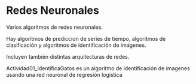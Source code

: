 # Redes Neuronales

Varios algoritmos de redes neuronales.

Hay algoritmos de prediccion de series de tiempo, algoritmos de clasificación y algoritmos de identificación de imágenes.

Incluyen también distintas arquitecturas de redes.


Actividad01_IdentificaGatos es un algoritmo de identificación de imagenes usando una red neuronal de regresión logística
